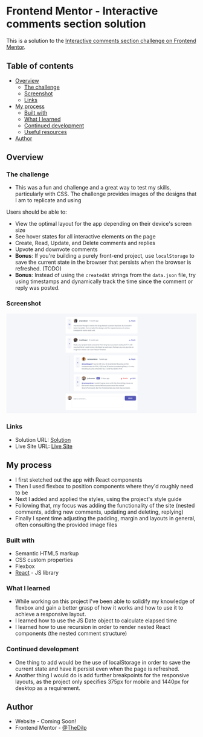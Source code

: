 # Frontend Mentor - Interactive comments section solution

This is a solution to the [Interactive comments section challenge on Frontend Mentor](https://www.frontendmentor.io/challenges/interactive-comments-section-iG1RugEG9).
## Table of contents

- [Overview](#overview)
  - [The challenge](#the-challenge)
  - [Screenshot](#screenshot)
  - [Links](#links)
- [My process](#my-process)
  - [Built with](#built-with)
  - [What I learned](#what-i-learned)
  - [Continued development](#continued-development)
  - [Useful resources](#useful-resources)
- [Author](#author)

## Overview

### The challenge
- This was a fun and challenge and a great way to test my skills, particularly with CSS. The challenge provides images of the designs that I am to replicate and using

Users should be able to:

- View the optimal layout for the app depending on their device's screen size
- See hover states for all interactive elements on the page
- Create, Read, Update, and Delete comments and replies
- Upvote and downvote comments
- **Bonus**: If you're building a purely front-end project, use `localStorage` to save the current state in the browser that persists when the browser is refreshed. (TODO)
- **Bonus**: Instead of using the `createdAt` strings from the `data.json` file, try using timestamps and dynamically track the time since the comment or reply was posted.

### Screenshot

![](./screenshot.jpg)
<!-- ![](./mobilescreenshot.png) -->

### Links

- Solution URL: [Solution](https://www.frontendmentor.io/solutions/interactive-comments-section-with-react-responsive-design-and-flexbox-3rhP2hAE-)
- Live Site URL: [Live Site](https://optimistic-goodall-4ce36f.netlify.app/)

## My process

- I first sketched out the app with React components
- Then I used flexbox to position components where they'd roughly need to be
- Next I added and applied the styles, using the project's style guide
- Following that, my focus was adding the functionality of the site (nested comments, adding new comments, updating and deleting, replying)
- Finally I spent time adjusting the padding, margin and layouts in general, often consulting the provided image files

### Built with

- Semantic HTML5 markup
- CSS custom properties
- Flexbox
- [React](https://reactjs.org/) - JS library

### What I learned

- While working on this project I've been able to solidify my knowledge of flexbox and gain a better grasp of how it works and how to use it to achieve a responsive layout. 
- I learned how to use the JS Date object to calculate elapsed time
- I learned how to use recursion in order to render nested React components (the nested comment structure)

### Continued development

- One thing to add would be the use of localStorage in order to save the current state and have it persist even when the page is refreshed.
- Another thing I would do is add further breakpoints for the responsive layouts, as the project only specifies 375px for mobile and 1440px for desktop as a requirement. 

## Author

- Website - Coming Soon!
- Frontend Mentor - [@TheDilp](https://www.frontendmentor.io/profile/TheDilp)
